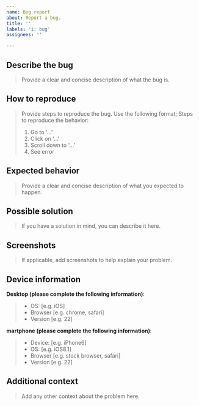 ```yaml
---
name: Bug report
about: Report a bug.
title: ''
labels: 'i: bug'
assignees: ''

---
```


## Describe the bug
> Provide a clear and concise description of what the bug is.

## How to reproduce
> Provide steps to reproduce the bug. Use the following format;
> Steps to reproduce the behavior:
> 1. Go to '...'
> 2. Click on '...'
> 3. Scroll down to '...'
> 4. See error

## Expected behavior
> Provide a clear and concise description of what you expected to happen.

## Possible solution
> If you have a solution in mind, you can describe it here.

## Screenshots
> If applicable, add screenshots to help explain your problem.

## Device information
**Desktop (please complete the following information)**:
>  - OS: [e.g. iOS]
> - Browser [e.g. chrome, safari]
>  - Version [e.g. 22]

**martphone (please complete the following information)**:
>  - Device: [e.g. iPhone6]
>  - OS: [e.g. iOS8.1]
>  - Browser [e.g. stock browser, safari]
>  - Version [e.g. 22]

## Additional context
> Add any other context about the problem here.
